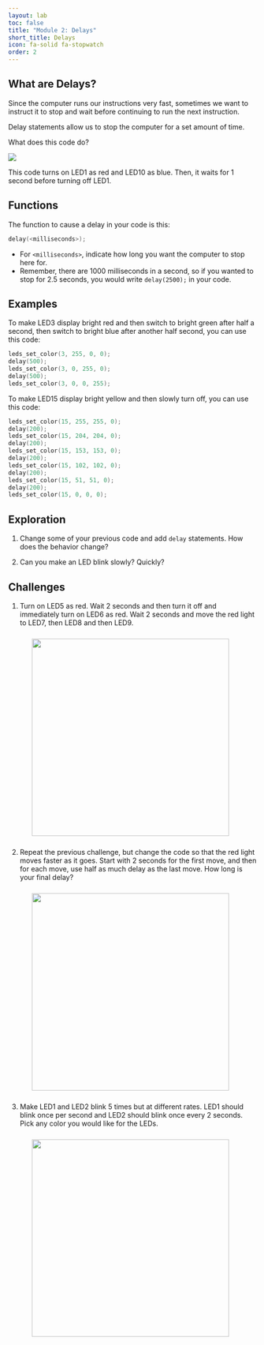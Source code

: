 ```yaml
---
layout: lab
toc: false
title: "Module 2: Delays"
short_title: Delays
icon: fa-solid fa-stopwatch
order: 2
---
```


## What are Delays?

Since the computer runs our instructions very fast, sometimes we want to instruct it to stop and wait before continuing to run the next instruction.

Delay statements allow us to stop the computer for a set amount of time. 

What does this code do?


<img src="{% link media/delay.png %}">

This code turns on LED1 as red and LED10 as blue.  Then, it waits for 1 second before turning off LED1.


## Functions
The function to cause a delay in your code is this:
```c
delay(<milliseconds>);
```

* For `<milliseconds>`, indicate how long you want the computer to stop here for.  
* Remember, there are 1000 milliseconds in a second, so if you wanted to stop for 2.5 seconds, you would write `delay(2500);` in your code.

## Examples
To make LED3 display bright red and then switch to bright green after half a second, then switch to bright blue after another half second, you can use this code:
```c
leds_set_color(3, 255, 0, 0);
delay(500);
leds_set_color(3, 0, 255, 0);
delay(500);
leds_set_color(3, 0, 0, 255);
```

To make LED15 display bright yellow and then slowly turn off, you can use this code:
```c
leds_set_color(15, 255, 255, 0);
delay(200);
leds_set_color(15, 204, 204, 0);
delay(200);
leds_set_color(15, 153, 153, 0);
delay(200);
leds_set_color(15, 102, 102, 0);
delay(200);
leds_set_color(15, 51, 51, 0);
delay(200);
leds_set_color(15, 0, 0, 0);
```

## Exploration
1. Change some of your previous code and add `delay` statements.  How does the behavior change?

1. Can you make an LED blink slowly?  Quickly?  


## Challenges

1. Turn on LED5 as red. Wait 2 seconds and then turn it off and immediately turn on LED6 as red. Wait 2 seconds and move the red light to LED7, then LED8 and then LED9.
    
    <img src="{% link media/delay_challenge_1.gif %}" width="400" hspace="5%" vspace="10px">

1. Repeat the previous challenge, but change the code so that the red light moves faster as it goes.  Start with 2 seconds for the first move, and then for each move, use half as much delay as the last move.  How long is your final delay?

    <img src="{% link media/delay_challenge_2.gif %}" width="400" hspace="5%" vspace="10px">

1. Make LED1 and LED2 blink 5 times but at different rates.  LED1 should blink once per second and LED2 should blink once every 2 seconds. Pick any color you would like for the LEDs.

    <img src="{% link media/delay_challenge_3.gif %}" width="400" hspace="5%" vspace="10px">

